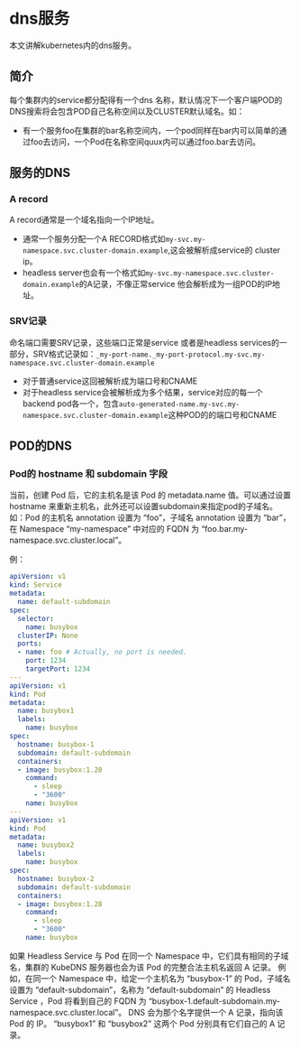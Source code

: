 # dns服务

本文讲解kubernetes内的dns服务。

## 简介
每个集群内的service都分配得有一个dns 名称，默认情况下一个客户端POD的DNS搜索将会包含POD自己名称空间以及CLUSTER默认域名。如：

* 有一个服务foo在集群的bar名称空间内，一个pod同样在bar内可以简单的通过foo去访问，一个Pod在名称空间quux内可以通过foo.bar去访问。

## 服务的DNS

### A record

A record通常是一个域名指向一个IP地址。 

* 通常一个服务分配一个A RECORD格式如``my-svc.my-namespace.svc.cluster-domain.example``,这会被解析成service的 cluster ip。
* headless server也会有一个格式如``my-svc.my-namespace.svc.cluster-domain.example``的A记录，不像正常service 他会解析成为一组POD的IP地址。

### SRV记录

命名端口需要SRV记录，这些端口正常是service 或者是headless services的一部分，SRV格式记录如：``_my-port-name._my-port-protocol.my-svc.my-namespace.svc.cluster-domain.example``
  * 对于普通service这回被解析成为端口号和CNAME
  * 对于headless service会被解析成为多个结果，service对应的每一个backend pod各一个，包含``auto-generated-name.my-svc.my-namespace.svc.cluster-domain.example``这种POD的的端口号和CNAME

## POD的DNS

### Pod的 hostname 和 subdomain 字段

当前，创建 Pod 后，它的主机名是该 Pod 的 metadata.name 值。可以通过设置hostname 来重新主机名，此外还可以设置subdomain来指定pod的子域名。  
如：Pod 的主机名 annotation 设置为 “foo”，子域名 annotation 设置为 “bar”，在 Namespace “my-namespace” 中对应的 FQDN 为 “foo.bar.my-namespace.svc.cluster.local”。  

例： 
```YAML
apiVersion: v1
kind: Service
metadata:
  name: default-subdomain
spec:
  selector:
    name: busybox
  clusterIP: None
  ports:
  - name: foo # Actually, no port is needed.
    port: 1234
    targetPort: 1234
---
apiVersion: v1
kind: Pod
metadata:
  name: busybox1
  labels:
    name: busybox
spec:
  hostname: busybox-1
  subdomain: default-subdomain
  containers:
  - image: busybox:1.28
    command:
      - sleep
      - "3600"
    name: busybox
---
apiVersion: v1
kind: Pod
metadata:
  name: busybox2
  labels:
    name: busybox
spec:
  hostname: busybox-2
  subdomain: default-subdomain
  containers:
  - image: busybox:1.28
    command:
      - sleep
      - "3600"
    name: busybox
```


如果 Headless Service 与 Pod 在同一个 Namespace 中，它们具有相同的子域名，集群的 KubeDNS 服务器也会为该 Pod 的完整合法主机名返回 A 记录。 例如，在同一个 Namespace 中，给定一个主机名为 “busybox-1” 的 Pod，子域名设置为 “default-subdomain”，名称为 “default-subdomain” 的 Headless Service ，Pod 将看到自己的 FQDN 为 “busybox-1.default-subdomain.my-namespace.svc.cluster.local”。 DNS 会为那个名字提供一个 A 记录，指向该 Pod 的 IP。 “busybox1” 和 “busybox2” 这两个 Pod 分别具有它们自己的 A 记录。

